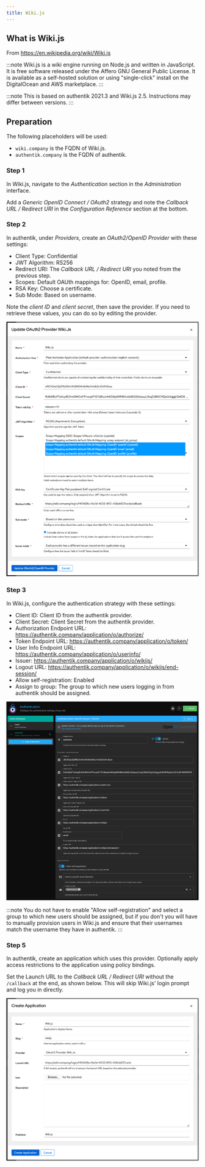 ```yaml
---
title: Wiki.js
---
```


## What is Wiki.js

From https://en.wikipedia.org/wiki/Wiki.js

:::note
Wiki.js is a wiki engine running on Node.js and written in JavaScript. It is free software released under the Affero GNU General Public License. It is available as a self-hosted solution or using "single-click" install on the DigitalOcean and AWS marketplace.
:::

:::note
This is based on authentik 2021.3 and Wiki.js 2.5. Instructions may differ between versions.
:::

## Preparation

The following placeholders will be used:

- `wiki.company` is the FQDN of Wiki.js.
- `authentik.company` is the FQDN of authentik.

### Step 1

In Wiki.js, navigate to the _Authentication_ section in the _Administration_ interface.

Add a _Generic OpenID Connect / OAuth2_ strategy and note the _Callback URL / Redirect URI_ in the _Configuration Reference_ section at the bottom.

### Step 2

In authentik, under _Providers_, create an _OAuth2/OpenID Provider_ with these settings:

- Client Type: Confidential
- JWT Algorithm: RS256
- Redirect URI: The _Callback URL / Redirect URI_ you noted from the previous step.
- Scopes: Default OAUth mappings for: OpenID, email, profile.
- RSA Key: Choose a certificate.
- Sub Mode: Based on username.

Note the _client ID_ and _client secret_, then save the provider. If you need to retrieve these values, you can do so by editing the provider.

![](./authentik_provider.png)

### Step 3

In Wiki.js, configure the authentication strategy with these settings:

- Client ID: Client ID from the authentik provider.
- Client Secret: Client Secret from the authentik provider.
- Authorization Endpoint URL: https://authentik.company/application/o/authorize/
- Token Endpoint URL: https://authentik.company/application/o/token/
- User Info Endpoint URL: https://authentik.company/application/o/userinfo/
- Issuer: https://authentik.company/application/o/wikijs/
- Logout URL: https://authentik.company/application/o/wikijs/end-session/
- Allow self-registration: Enabled
- Assign to group: The group to which new users logging in from authentik should be assigned.

![](./wiki-js_strategy.png)

:::note
You do not have to enable "Allow self-registration" and select a group to which new users should be assigned, but if you don't you will have to manually provision users in Wiki.js and ensure that their usernames match the username they have in authentik.
:::

### Step 5

In authentik, create an application which uses this provider. Optionally apply access restrictions to the application using policy bindings.

Set the Launch URL to the _Callback URL / Redirect URI_ without the `/callback` at the end, as shown below. This will skip Wiki.js' login prompt and log you in directly.

![](./authentik_application.png)

